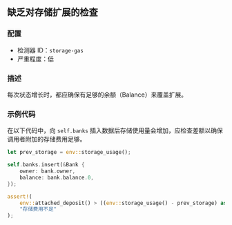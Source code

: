 
## 缺乏对存储扩展的检查

### 配置

* 检测器 ID：`storage-gas`
* 严重程度：低

### 描述

每次状态增长时，都应确保有足够的余额（Balance）来覆盖扩展。

### 示例代码

在以下代码中，向 `self.banks` 插入数据后存储使用量会增加，应检查差额以确保调用者附加的存储费用足够。

```rust
let prev_storage = env::storage_usage();

self.banks.insert(&Bank {
    owner: bank.owner,
    balance: bank.balance.0,
});

assert!(
    env::attached_deposit() > ((env::storage_usage() - prev_storage) as u128 * env::storage_byte_cost()),
    "存储费用不足"
);
```